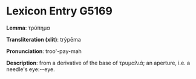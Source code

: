 # Lexicon Entry G5169

**Lemma**: τρύπημα

**Transliteration (xlit)**: trýpēma

**Pronunciation**: troo'-pay-mah

**Description**:
from a derivative of the base of τρυμαλιά; an aperture, i.e. a needle's eye:--eye.
